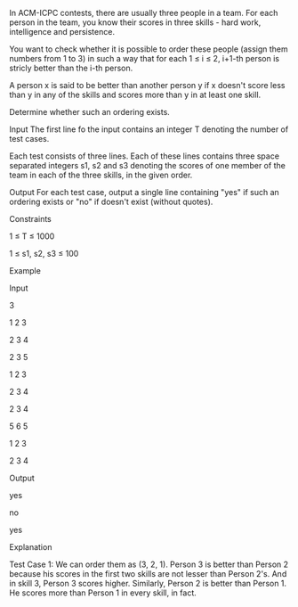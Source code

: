 In ACM-ICPC contests, there are usually three people in a team. For each person in the team, you know their scores in three skills - hard work, intelligence and persistence.

You want to check whether it is possible to order these people (assign them numbers from 1 to 3) in such a way that for each 1 ≤ i ≤ 2, i+1-th person is stricly better than the i-th person.

A person x is said to be better than another person y if x doesn't score less than y in any of the skills and scores more than y in at least one skill.

Determine whether such an ordering exists.

Input
The first line fo the input contains an integer T denoting the number of test cases.

Each test consists of three lines. Each of these lines contains three space separated integers s1, s2 and s3 denoting the scores of one member of the team in each of the three skills, in the given order.

Output
For each test case, output a single line containing "yes" if such an ordering exists or "no" if doesn't exist (without quotes).

Constraints

1 ≤ T ≤ 1000

1 ≤ s1, s2, s3 ≤ 100

Example

Input

3

1 2 3

2 3 4

2 3 5

1 2 3

2 3 4

2 3 4

5 6 5

1 2 3

2 3 4



Output

yes

no

yes

Explanation

Test Case 1: We can order them as (3, 2, 1). Person 3 is better than Person 2 because his scores in the first two skills are 
not lesser than Person 2's. And in skill 3, Person 3 scores higher. Similarly, Person 2 is better than Person 1. He scores 
more than Person 1 in every skill, in fact.
